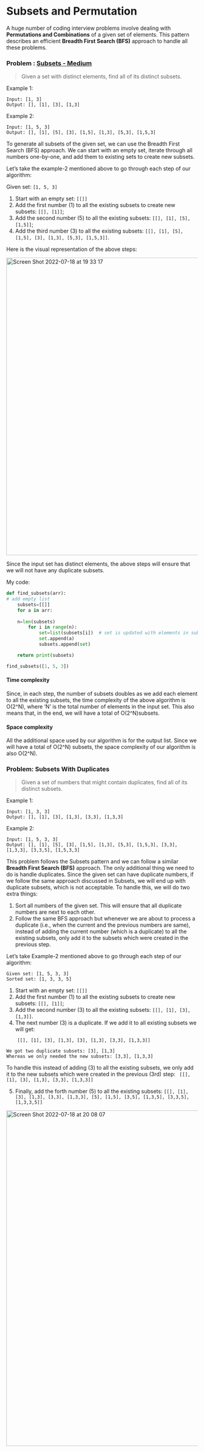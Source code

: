 # Subsets and Permutation

A huge number of coding interview problems involve dealing with **Permutations and Combinations** of a given set of elements. This pattern describes an efficient **Breadth First Search (BFS)** approach to handle all these problems.


### Problem : [Subsets - Medium](https://leetcode.com/problems/subsets/)

> Given a set with distinct elements, find all of its distinct subsets.


Example 1:
```
Input: [1, 3]
Output: [], [1], [3], [1,3]
```
Example 2:
```
Input: [1, 5, 3]
Output: [], [1], [5], [3], [1,5], [1,3], [5,3], [1,5,3]
```

To generate all subsets of the given set, we can use the Breadth First Search (BFS) approach. We can start with an empty set, iterate through all numbers one-by-one, and add them to existing sets to create new subsets.

Let’s take the example-2 mentioned above to go through each step of our algorithm:

Given set: `[1, 5, 3]`

1. Start with an empty set: `[[]]`
2. Add the first number (1) to all the existing subsets to create new subsets: `[[], [1]]`;
3. Add the second number (5) to all the existing subsets: `[[], [1], [5], [1,5]]`;
4. Add the third number (3) to all the existing subsets: `[[], [1], [5], [1,5], [3], [1,3], [5,3], [1,5,3]]`.


Here is the visual representation of the above steps:

<img width="782" alt="Screen Shot 2022-07-18 at 19 33 17" src="https://user-images.githubusercontent.com/103771536/179634005-146f10fd-b8f1-472e-a872-20b50770e582.png">

Since the input set has distinct elements, the above steps will ensure that we will not have any duplicate subsets.

My code:

```python
def find_subsets(arr):
# add empty list
    subsets=[[]]
    for a in arr: 
    
    n=len(subsets)
        for i in range(n):
            set=list(subsets[i])  # set is updated with elements in subsets array
            set.append(a)
            subsets.append(set)

    return print(subsets)

find_subsets([1, 5, 3])
```

#### Time complexity #
Since, in each step, the number of subsets doubles as we add each element to all the existing subsets, the time complexity of the above algorithm is O(2^N), where ‘N’ is the total number of elements in the input set. This also means that, in the end, we will have a total of O(2^N)subsets.

#### Space complexity #
All the additional space used by our algorithm is for the output list. Since we will have a total of O(2^N) subsets, the space complexity of our algorithm is also O(2^N).

### Problem: Subsets With Duplicates

> Given a set of numbers that might contain duplicates, find all of its distinct subsets.

Example 1:
```
Input: [1, 3, 3]
Output: [], [1], [3], [1,3], [3,3], [1,3,3]
```
Example 2:
```
Input: [1, 5, 3, 3]
Output: [], [1], [5], [3], [1,5], [1,3], [5,3], [1,5,3], [3,3], [1,3,3], [3,3,5], [1,5,3,3] 
```

This problem follows the Subsets pattern and we can follow a similar **Breadth First Search (BFS)** approach. The only additional thing we need to do is handle duplicates. Since the given set can have duplicate numbers, if we follow the same approach discussed in Subsets, we will end up with duplicate subsets, which is not acceptable. To handle this, we will do two extra things:

1. Sort all numbers of the given set. This will ensure that all duplicate numbers are next to each other.
2. Follow the same BFS approach but whenever we are about to process a duplicate (i.e., when the current and the previous numbers are same), instead of adding the current number (which is a duplicate) to all the existing subsets, only add it to the subsets which were created in the previous step.

Let’s take Example-2 mentioned above to go through each step of our algorithm:

```
Given set: [1, 5, 3, 3]  
Sorted set: [1, 3, 3, 5]
```

1. Start with an empty set: `[[]]`
2. Add the first number (1) to all the existing subsets to create new subsets: `[[], [1]]`;
3. Add the second number (3) to all the existing subsets: `[[], [1], [3], [1,3]]`.
4. The next number (3) is a duplicate. If we add it to all existing subsets we will get:
```
    [[], [1], [3], [1,3], [3], [1,3], [3,3], [1,3,3]]
```
```
We got two duplicate subsets: [3], [1,3]  
Whereas we only needed the new subsets: [3,3], [1,3,3]  
```

To handle this instead of adding (3) to all the existing subsets, we only add it to the new subsets which were created in the previous (3rd) step: ` [[], [1], [3], [1,3], [3,3], [1,3,3]]`


5. Finally, add the forth number (5) to all the existing subsets: `[[], [1], [3], [1,3], [3,3], [1,3,3], [5], [1,5], [3,5], [1,3,5], [3,3,5], [1,3,3,5]]`

<img width="882" alt="Screen Shot 2022-07-18 at 20 08 07" src="https://user-images.githubusercontent.com/103771536/179637197-539d6cf2-c59c-4a92-8c8b-4fe9385a39d3.png">









